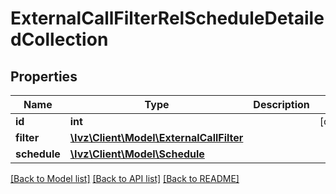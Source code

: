 # ExternalCallFilterRelScheduleDetailedCollection

## Properties
Name | Type | Description | Notes
------------ | ------------- | ------------- | -------------
**id** | **int** |  | [optional] 
**filter** | [**\Ivz\Client\Model\ExternalCallFilter**](ExternalCallFilter.md) |  | 
**schedule** | [**\Ivz\Client\Model\Schedule**](Schedule.md) |  | 

[[Back to Model list]](../README.md#documentation-for-models) [[Back to API list]](../README.md#documentation-for-api-endpoints) [[Back to README]](../README.md)


